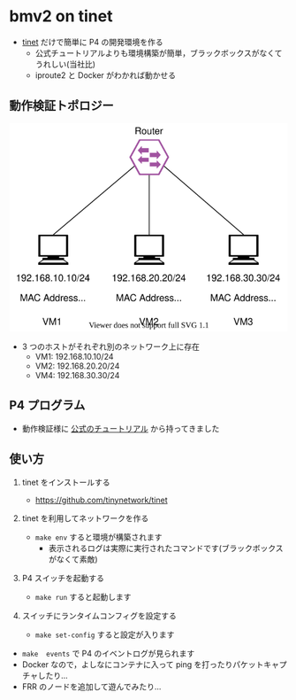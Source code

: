 # bmv2 on tinet

- [tinet](https://github.com/tinynetwork/tinet) だけで簡単に P4 の開発環境を作る
    - 公式チュートリアルよりも環境構築が簡単，ブラックボックスがなくてうれしい(当社比)
    - iproute2 と Docker がわかれば動かせる

## 動作検証トポロジー
![トポロジー図](topo/topo.svg)
- 3 つのホストがそれぞれ別のネットワーク上に存在
    - VM1: 192.168.10.10/24
    - VM2: 192.168.20.20/24
    - VM4: 192.168.30.30/24

## P4 プログラム
- 動作検証様に [公式のチュートリアル](https://github.com/p4lang/tutorials/blob/master/exercises/basic/solution/basic.p4) から持ってきました

## 使い方
1. tinet をインストールする
    - https://github.com/tinynetwork/tinet

2. tinet を利用してネットワークを作る
    - `make env` すると環境が構築されます
        - 表示されるログは実際に実行されたコマンドです(ブラックボックスがなくて素敵)

3. P4 スイッチを起動する
    - `make run` すると起動します

4. スイッチにランタイムコンフィグを設定する
    - `make set-config` すると設定が入ります

- `make  events` で P4 のイベントログが見られます
- Docker なので，よしなにコンテナに入って ping を打ったりパケットキャプチャしたり...
- FRR のノードを追加して遊んでみたり...

